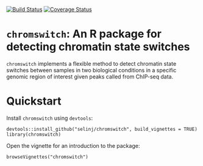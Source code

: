 [![Build Status](https://travis-ci.org/selinj/chromswitch.svg?branch=master)](https://travis-ci.org/selinj/chromswitch)
[![Coverage Status](https://coveralls.io/repos/github/selinj/chromswitch/badge.svg)](https://coveralls.io/github/selinj/chromswitch)

# `chromswitch`: An R package for detecting chromatin state switches

`chromswitch` implements a flexible method to detect chromatin state 
switches between samples in two biological conditions in a specific genomic
region of interest given peaks called from ChIP-seq data.

# Quickstart

Install `chromswitch` using `devtools`:

```
devtools::install_github("selinj/chromswitch", build_vignettes = TRUE)
library(chromswitch)
```

Open the vignette for an introduction to the package:

```
browseVignettes("chromswitch")
```
